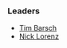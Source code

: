 ### Leaders
* [Tim Barsch](mailto:tim.barsch@owasp.org)
* [Nick Lorenz](mailto:nick.lorenz@owasp.org)
